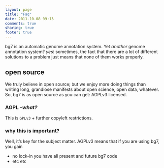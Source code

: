 ```yaml
---
layout: page
title: "Faq"
date: 2011-10-08 09:13
comments: true
sharing: true
footer: true
---
```


bg7 is an automatic genome annotation system. Yet _another_ genome annotation system? _yes!_ sometimes, the fact that there are a lot of different solutions to a problem just means that none of them works properly.

## open source ##

We truly believe in open source; but we enjoy more doing things than writing long, grandiose manifests about open science, open data, whatever. So, bg7 is as open source as you can get: AGPLv3 licensed.

### AGPL _-what?_ ###

This is `GPLv3` + further copyleft restrictions.

### why this is important? ###

Well, it’s key for the subject matter. AGPLv3 means that if you are using bg7, you gain

* no lock-in you have all present and future bg7 code
* etc etc
